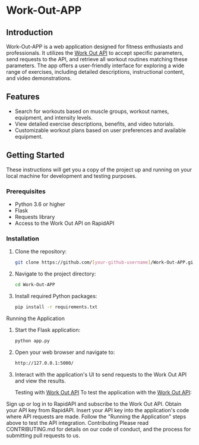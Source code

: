 # Work-Out-APP

## Introduction
Work-Out-APP is a web application designed for fitness enthusiasts and professionals. It utilizes the [Work Out API](https://rapidapi.com/naeimsalib/api/work-out-api1) to accept specific parameters, send requests to the API, and retrieve all workout routines matching these parameters. The app offers a user-friendly interface for exploring a wide range of exercises, including detailed descriptions, instructional content, and video demonstrations.

## Features
- Search for workouts based on muscle groups, workout names, equipment, and intensity levels.
- View detailed exercise descriptions, benefits, and video tutorials.
- Customizable workout plans based on user preferences and available equipment.

## Getting Started
These instructions will get you a copy of the project up and running on your local machine for development and testing purposes.

### Prerequisites
- Python 3.6 or higher
- Flask
- Requests library
- Access to the Work Out API on RapidAPI

### Installation
1. Clone the repository:
   ```bash
   git clone https://github.com/[your-github-username]/Work-Out-APP.git

1. Navigate to the project directory:
   ```bash
   cd Work-Out-APP
3. Install required Python packages:
   ```bash
   pip install -r requirements.txt

Running the Application
1. Start the Flask application:
   ```bash
   python app.py
3. Open your web browser and navigate to:
   ```bash
   http://127.0.0.1:5000/
5. Interact with the application's UI to send requests to the Work Out API and view the results.

   Testing with [Work Out API](https://rapidapi.com/naeimsalib/api/work-out-api1)
To test the application with the [Work Out API](https://rapidapi.com/naeimsalib/api/work-out-api1):

Sign up or log in to RapidAPI and subscribe to the Work Out API.
Obtain your API key from RapidAPI.
Insert your API key into the application's code where API requests are made.
Follow the "Running the Application" steps above to test the API integration.
Contributing
Please read CONTRIBUTING.md for details on our code of conduct, and the process for submitting pull requests to us.


